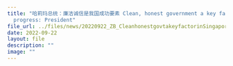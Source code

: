 ```yaml
---
title: "哈莉玛总统：廉洁诚信是我国成功要素 Clean, honest government a key factor in Singapores
  progress: President"
file_url: ../files/news/20220922_ZB_CleanhonestgovtakeyfactorinSingaporesprogress.pdf
date: 2022-09-22
layout: file
description: ""
image: ""
---
```

